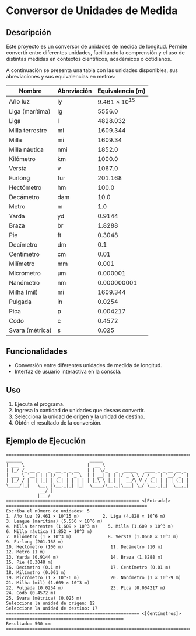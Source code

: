 # Conversor de Unidades de Medida

## Descripción
Este proyecto es un conversor de unidades de medida de longitud. Permite convertir entre diferentes unidades, facilitando la comprensión y el uso de distintas medidas en contextos científicos, académicos o cotidianos.

A continuación se presenta una tabla con las unidades disponibles, sus abreviaciones y sus equivalencias en metros:

| Nombre                   | Abreviación | Equivalencia (m)        |
|--------------------------|-------------|--------------------------|
| Año luz                  | ly          | 9.461 × 10<sup>15</sup>  |
| Liga (marítima)         | lg          | 5556.0                   |
| Liga                     | l           | 4828.032                 |
| Milla terrestre          | mi          | 1609.344                 |
| Milla                    | mi          | 1609.34                  |
| Milla náutica            | nmi         | 1852.0                   |
| Kilómetro                | km          | 1000.0                   |
| Versta                   | v           | 1067.0                   |
| Furlong                  | fur         | 201.168                  |
| Hectómetro               | hm          | 100.0                    |
| Decámetro                | dam         | 10.0                     |
| Metro                    | m           | 1.0                      |
| Yarda                    | yd          | 0.9144                   |
| Braza                    | br          | 1.8288                   |
| Pie                      | ft          | 0.3048                   |
| Decímetro                | dm          | 0.1                      |
| Centímetro               | cm          | 0.01                     |
| Milímetro                | mm          | 0.001                    |
| Micrómetro               | μm          | 0.000001                 |
| Nanómetro                | nm          | 0.000000001              |
| Milha (mil)             | mi          | 1609.344                 |
| Pulgada                  | in          | 0.0254                   |
| Pica                     | p           | 0.004217                 |
| Codo                     | c           | 0.4572                   |
| Svara (métrica)         | s           | 0.025                    |

## Funcionalidades

- Conversión entre diferentes unidades de medida de longitud.
- Interfaz de usuario interactiva en la consola.

## Uso

1. Ejecuta el programa.
2. Ingresa la cantidad de unidades que deseas convertir.
3. Selecciona la unidad de origen y la unidad de destino.
4. Obtén el resultado de la conversión.

## Ejemplo de Ejecución

```
==================================================================================================================
______                          _____                                 
| ___ \                        |  __ \                                
| |_/ /_ __ _   _  __ _ _ __   | |  \/_   _  _____   ____ _ _ __ __ _ 
| ___ \ '__| | | |/ _` | '_ \  | | __| | | |/ _ \ \ / / _` | '__/ _` |
| |_/ / |  | |_| | (_| | | | | | |_\ \ |_| |  __/\ V / (_| | | | (_| |
\____/|_|   \__, |\__,_|_| |_|  \____/\__,_|\___| \_/ \__,_|_|  \__,_|
             __/ |                                                    
            |___/                                                     
=================================================== <[Entrada]> ======================================================
Escriba el número de unidades: 5
1. Año luz (9.461 × 10^15 m)         2. Liga (4.828 × 10^6 m)             3. League (marítima) (5.556 × 10^6 m)
4. Milla terrestre (1.609 × 10^3 m)    5. Milla (1.609 × 10^3 m)           6. Milla náutica (1.852 × 10^3 m)
7. Kilómetro (1 × 10^3 m)              8. Versta (1.0668 × 10^3 m)          9. Furlong (201.168 m)
10. Hectómetro (100 m)                  11. Decámetro (10 m)                 12. Metro (1 m)
13. Yarda (0.9144 m)                    14. Braza (1.8288 m)                 15. Pie (0.3048 m)
16. Decímetro (0.1 m)                   17. Centímetro (0.01 m)              18. Milímetro (0.001 m)
19. Micrómetro (1 × 10^-6 m)            20. Nanómetro (1 × 10^-9 m)          21. Milha (mil) (1.609 × 10^3 m)
22. Pulgada (0.0254 m)                  23. Pica (0.004217 m)                24. Codo (0.4572 m)
25. Svara (métrica) (0.025 m)
Seleccione la unidad de origen: 12
Seleccione la unidad de destino: 17
=================================================== <[Centímetros]> =============================================
Resultado: 500 cm
==================================================================================================================
```